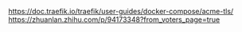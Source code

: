 https://doc.traefik.io/traefik/user-guides/docker-compose/acme-tls/
https://zhuanlan.zhihu.com/p/94173348?from_voters_page=true